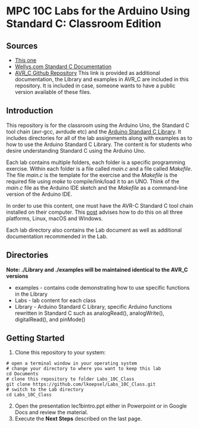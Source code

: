 # MPC 10C Labs for the Arduino Using Standard C: Classroom Edition
## Sources
* [This one](https://github.com/lkoepsel/Labs_10C_Class)
* [Wellys.com Standard C Documentation](https://www.wellys.com/posts/courses_avr_c/)
* [AVR_C Github Repository](https://github.com/lkoepsel/AVR_C) This link is provided as additional documentation, the Library and examples in AVR_C are included in this repository. It is included in case, someone wants to have a public version available of these files.
## Introduction
This repository is for the classroom using the Arduino Uno, the Standard C tool chain (avr-gcc, avrdude etc) and the [Arduino Standard C Library](https://github.com/lkoepsel/AVR_C). It includes directories for all of the lab assignments along with examples as to how to use the Arduino Standard C Library. The content is for students who desire understanding Standard C using the Arduino Uno.

Each lab contains multiple folders, each folder is a specific programming exercise. Within each folder is a file called *main.c* and a file called *Makefile*. The file *main.c* is the template for the exercise and the *Makefile* is the required file using *make* to compile/link/load it to an UNO. Think of the *main.c* file as the Arduino IDE sketch and the *Makefile* as a command-line version of the Arduino IDE.

In order to use this content, one must have the AVR-C Standard C tool chain installed on their computer. This [post](https://wellys.com/posts/avr_c_setup/) advises how to do this on all three platforms, Linux, macOS and Windows. 

Each lab directory also contains the Lab document as well as additional documentation recommended in the Lab.

## Directories
**Note: ./Library and ./examples will be maintained identical to the AVR_C versions**

* examples - contains code demonstrating how to use specific functions in the Library
* Labs - lab content for each class
* Library - Arduino Standard C Library, specific Arduino functions rewritten in Standard C such as analogRead(), analogWrite(), digitalRead(), and pinMode()

## Getting Started
1. Clone this repository to your system:
```
# open a terminal window in your operating system
# change your directory to where you want to keep this lab
cd Documents
# clone this repository to folder Labs_10C_Class
git clone https://github.com/lkoepsel/Labs_10C_Class.git
# switch to the Lab directory
cd Labs_10C_Class
```
2. Open the presentation lec1bintro.ppt either in Powerpoint or in Google Docs and review the material.
3. Execute the **Next Steps** described on the last page.